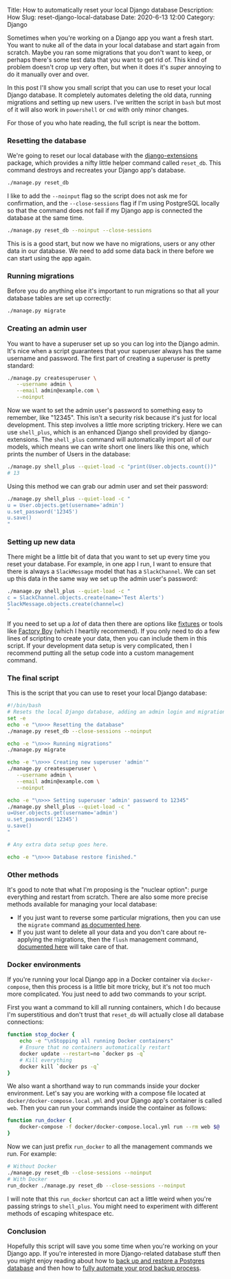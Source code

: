 Title: How to automatically reset your local Django database
Description: How
Slug: reset-django-local-database
Date: 2020-6-13 12:00
Category: Django

Sometimes when you're working on a Django app you want a fresh start. You want to nuke all of the data in your local database and start again from scratch. Maybe you ran some migrations that you don't want to keep, or perhaps there's some test data that you want to get rid of. This kind of problem doesn't crop up very often, but when it does it's _super_ annoying to do it manually over and over.

In this post I'll show you small script that you can use to reset your local Django database. It completely automates deleting the old data, running migrations and setting up new users. I've written the script in `bash` but most of it will also work in `powershell` or `cmd` with only minor changes.

For those of you who hate reading, the full script is near the bottom.

### Resetting the database

We're going to reset our local database with the [django-extensions](https://django-extensions.readthedocs.io/en/latest/installation_instructions.html) package, which provides a nifty little helper command called `reset_db`. This command destroys and recreates your Django app's database.

```bash
./manage.py reset_db
```

I like to add the `--noinput` flag so the script does not ask me for confirmation, and the `--close-sessions` flag if I'm using PostgreSQL locally so that the command does not fail if my Django app is connected the database at the same time.

```bash
./manage.py reset_db --noinput --close-sessions
```

This is is a good start, but now we have no migrations, users or any other data in our database. We need to add some data back in there before we can start using the app again.

### Running migrations

Before you do anything else it's important to run migrations so that all your database tables are set up correctly:

```bash
./manage.py migrate
```

### Creating an admin user

You want to have a superuser set up so you can log into the Django admin. It's nice when a script guarantees that your superuser always has the same username and password. The first part of creating a superuser is pretty standard:

```bash
./manage.py createsuperuser \
   --username admin \
   --email admin@example.com \
   --noinput
```

Now we want to set the admin user's password to something easy to remember, like "12345". This isn't a security risk because it's just for local development. This step involves a little more scripting trickery. Here we can use `shell_plus`, which is an enhanced Django shell provided by django-extensions. The `shell_plus` command will automatically import all of our models, which means we can write short one liners like this one, which prints the number of Users in the database:

```bash
./manage.py shell_plus --quiet-load -c "print(User.objects.count())"
# 13
```

Using this method we can grab our admin user and set their password:

```bash
./manage.py shell_plus --quiet-load -c "
u = User.objects.get(username='admin')
u.set_password('12345')
u.save()
"
```

### Setting up new data

There might be a little bit of data that you want to set up every time you reset your database. For example, in one app I run, I want to ensure that there is always a `SlackMessage` model that has a `SlackChannel`. We can set up this data in the same way we set up the admin user's password:

```bash
./manage.py shell_plus --quiet-load -c "
c = SlackChannel.objects.create(name='Test Alerts')
SlackMessage.objects.create(channel=c)
"
```

If you need to set up a _lot_ of data then there are options like [fixtures](https://docs.djangoproject.com/en/3.0/howto/initial-data/) or tools like [Factory Boy](https://factoryboy.readthedocs.io/en/latest/) (which I heartily recommend). If you only need to do a few lines of scripting to create your data, then you can include them in this script. If your development data setup is very complicated, then I recommend putting all the setup code into a custom management command.

### The final script

This is the script that you can use to reset your local Django database:

```bash
#!/bin/bash
# Resets the local Django database, adding an admin login and migrations
set -e
echo -e "\n>>> Resetting the database"
./manage.py reset_db --close-sessions --noinput

echo -e "\n>>> Running migrations"
./manage.py migrate

echo -e "\n>>> Creating new superuser 'admin'"
./manage.py createsuperuser \
   --username admin \
   --email admin@example.com \
   --noinput

echo -e "\n>>> Setting superuser 'admin' password to 12345"
./manage.py shell_plus --quiet-load -c "
u=User.objects.get(username='admin')
u.set_password('12345')
u.save()
"

# Any extra data setup goes here.

echo -e "\n>>> Database restore finished."
```

### Other methods

It's good to note that what I'm proposing is the "nuclear option": purge everything and restart from scratch. There are also some more precise methods available for managing your local database:

- If you just want to reverse some particular migrations, then you can use the `migrate` command [as documented here](https://docs.djangoproject.com/en/3.0/topics/migrations/#reversing-migrations).
- If you just want to delete all your data and you don't care about re-applying the migrations, then the `flush` management command, [documented here](https://docs.djangoproject.com/en/3.0/ref/django-admin/#flush) will take care of that.

### Docker environments

If you're running your local Django app in a Docker container via `docker-compose`, then this process is a little bit more tricky, but it's not too much more complicated. You just need to add two commands to your script.

First you want a command to kill all running containers, which I do because I'm superstitious and don't trust that `reset_db` will actually close all database connections:

```bash
function stop_docker {
    echo -e "\nStopping all running Docker containers"
    # Ensure that no containers automatically restart
    docker update --restart=no `docker ps -q`
    # Kill everything
    docker kill `docker ps -q`
}
```

We also want a shorthand way to run commands inside your docker environment. Let's say you are working with a compose file located at `docker/docker-compose.local.yml` and your Django app's container is called `web`. Then you can run your commands inside the container as follows:

```bash
function run_docker {
    docker-compose -f docker/docker-compose.local.yml run --rm web $@
}
```

Now we can just prefix `run_docker` to all the management commands we run. For example:

```bash
# Without Docker
./manage.py reset_db --close-sessions --noinput
# With Docker
run_docker ./manage.py reset_db --close-sessions --noinput
```

I will note that this `run_docker` shortcut can act a little weird when you're passing strings to `shell_plus`. You might need to experiment with different methods of escaping whitespace etc.

### Conclusion

Hopefully this script will save you some time when you're working on your Django app. If you're interested in more Django-related database stuff then you might enjoy reading about how to [back up and restore a Postgres database](https://mattsegal.dev/postgres-backup-and-restore.html) and then how to [fully automate your prod backup process](https://mattsegal.dev/postgres-backup-automate.html).
